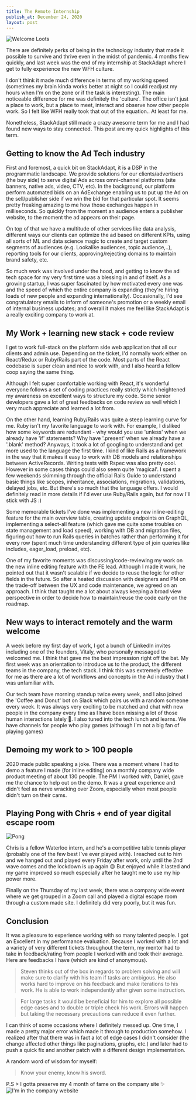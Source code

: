 ```yaml
---
title: The Remote Internship
publish_at: December 24, 2020
layout: post
---
```


![Welcome Loots](the-remote-internship/loot.png "=400x400")

There are definitely perks of being in the technology industry that made it possible to survive and thrive even in the midst of pandemic. 4 months flew quickly, and last week was the end of my internship at StackAdapt where I get to fully experience the new WFH culture.

I don't think it made much difference in terms of my working speed (sometimes my brain kinda works better at night so I could readjust my hours when I'm on the zone or if the task is interesting).  The main noticeable difference for me was definitely the 'culture'. The office isn't just a place to work, but a place to meet, interact and observe how other people work. So I felt like WFH really took that out of the equation.. At least for me.

Nonetheless, StackAdapt still made a crazy awesome term for me and I had found new ways to stay connected. This post are my quick highlights of this term.

## Getting to know the Ad Tech industry
First and foremost, a quick bit on StackAdapt, it is a DSP in the programmatic landscape. We provide solutions for our clients/advertisers (the buy side) to serve digital Ads across omni-channel platforms (site banners, native ads, video, CTV, etc). In the background, our platform perform automated bids on an AdExchange enabling us to put up the Ad on the sell/publisher side if we win the bid for that particular spot. It seems pretty freaking amazing to me how those exchanges happen in milliseconds. So quickly from the moment an audience enters a publisher website, to the moment the ad appears on their page.

On top of that we have a multitude of other services like data analysis, different ways our clients can optimize the ad based on different KPIs, using all sorts of ML and data science magic to create and target custom segments of audiences (e.g. Lookalike audiences,  topic audience,..), reporting tools for our clients, approving/rejecting domains to maintain brand safety, etc.

So much work was involved under the hood, and getting to know the ad tech space for my very first time was a blessing in and of itself. As a growing startup, I was super fascinated by how motivated every one was and the speed of which the entire company is expanding (they're hiring loads of new people and expanding internationally). Occasionally, I'd see congratulatory emails to inform of someone's promotion or a weekly email of internal business updates; and overall it makes me feel like StackAdapt is a really exciting company to work at.

## My Work + learning new stack + code review
I get to work full-stack on the platform side web application that all our clients and admin use. Depending on the ticket, I'd normally work either on React/Redux or Ruby/Rails part of the code. Most parts of the React codebase is super clean and nice to work with, and I also heard a fellow coop saying the same thing.

Although I felt super comfortable working with React, it's wonderful everyone follows a set of coding practices really strictly which heightened my awareness on excellent ways to structure my code. Some senior developers gave a lot of great feedbacks on code review as well which I very much appreciate and learned a lot from.

On the other hand, learning Ruby/Rails was quite a steep learning curve for me. Ruby isn't my favorite language to work with. For example, I disliked how some keywords are redundant - why would you use 'unless' when we already have 'if' statements? Why have '.present' when we already have a '.blank' method? Anyways, it took a lot of googling to understand and get more used to the language the first time. I kind of like Rails as a framework in the way that it makes it easy to work with DB models and relationships between ActiveRecords. Writing tests with Rspec was also pretty cool. However in some cases things could also seem quite 'magical'. I spent a few weekends skimming through the official Rails Guide to understand basic things like scopes, inheritance, associations, migrations, validations, delayed jobs, etc. But there's so much that the language offers. I would definitely read in more details if I'd ever use Ruby/Rails again, but for now I'll stick with JS :)

Some memorable tickets I've done was implementing a new inline-editing feature for the main overview table, creating update endpoints on GraphQL, implementing a select-all feature (which gave me quite some troubles on state management and load speed), working with DB and migration files, figuring out how to run Rails queries in batches rather than performing it for every row (spent much time understanding different type of join queries like includes, eager_load, preload, etc).

One of my favorite moments was discussing/code-reviewing my work on the new inline editing feature with the FE lead. Although I made it work, he pointed out that it wasn't scalable if we decide to reuse the logic for other fields in the future. So after a heated discussion with designers and PM on the trade-off between the UX and code maintenance, we agreed on an approach. I think that taught me a lot about always keeping a broad view perspective in order to decide how to maintain/reuse the code early on the roadmap.

## New ways to interact remotely and the warm welcome
A week before my first day of work, I got a bunch of LinkedIn invites including one of the founders, Vitaly, who personally messaged to welcomed me. I think that gave me the best impression right off the bat. My first week was an orientation to introduce us to the product, the different teams in the company, the tech stack. I think this was extremely effective for me as there are a lot of workflows and concepts in the Ad industry that I was unfamiliar with.

Our tech team have morning standup twice every week, and I also joined the 'Coffee and Donut' bot on Slack which pairs us with a random someone every week. It was always very exciting to be matched and chat with new people in the company every time as I have been missing a lot of those human interactions lately 🤧. I also tuned into the tech lunch and learns. We have channels for people who play games (although I'm not a big fan of playing games)

## Demoing my work to > 100 people
2020 made public speaking a joke. There was a moment where I had to demo a feature I made (for inline editing) on a monthly company wide product meeting of about 130 people. The PM I worked with, Daniel, gave me the chance to help out on the demo. It was a great experience and didn't feel as nerve wracking over Zoom, especially when most people didn't turn on their cams.

## Playing Pong with Chris + end of year digital escape room
![Pong](the-remote-internship/pong.png "=400x400")

Chris is a fellow Waterloo intern, and he's a competitive table tennis player (probably one of the few best I've ever played with). I reached out to him and we hanged out and played every Friday after work, only until the 2nd wave comes and the lockdown is up again 😢 But enjoyed while it lasted and my game improved so much especially after he taught me to use my hip power more.

Finally on the Thursday of my last week, there was a company wide event where we get grouped in a Zoom call and played a digital escape room through a custom made site. I definitely did very poorly, but it was fun.

## Conclusion
It was a pleasure to experience working with so many talented people. I got an Excellent in my performance evaluation. Because I worked with a lot and a variety of very different tickets throughout the term, my mentor had to take in feedback/rating from people I worked with and took their average. Here are feedbacks I have (which are kind of anonymous).

> Steven thinks out of the box in regards to problem solving and will make sure to clarify with his team if tasks are ambigous. He also works hard to improve on his feedback and make iterations to his work. He is able to work independently after given some instruction.

> For large tasks it would be beneficial for him to explore all possible edge cases and to double or triple check his work. Errors will happen but taking the necessary precautions can reduce it even further.

I can think of some occasions where I definitely messed up. One time, I made a pretty major error which made it through to production somehow. I realized after that there was in fact a lot of edge cases I didn't consider (the change affected other things like paginations, graphs, etc.) and later had to push a quick fix and another patch with a different design implementation.

A random word of wisdom for myself:
> Know your enemy, know his sword.

P.S > I gotta preserve my 4 month of fame on the company site ✨
![I'm in the company website](the-remote-internship/companyPic.gif "=400x400")